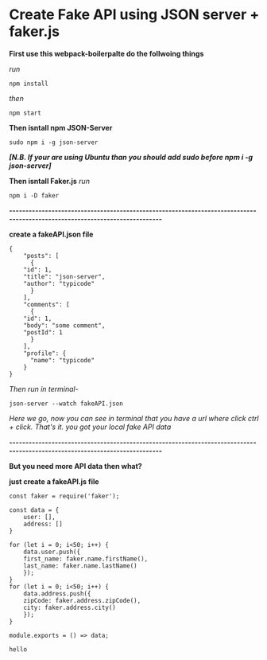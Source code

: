 # Create Fake API using JSON server + faker.js

**First use this webpack-boilerpalte do the follwoing things**

_run_

	npm install
_then_
	
	npm start
	
**Then isntall npm JSON-Server**

	sudo npm i -g json-server
_**[N.B. If your are using Ubuntu than you should add sudo before npm i -g json-server]**_

**Then isntall Faker.js**
_run_

	npm i -D faker

**---------------------------------------------------------------------------------------------------------------------------**

**create a fakeAPI.json file**

	{
	    "posts": [
	      {
		"id": 1,
		"title": "json-server",
		"author": "typicode"
	      }
	    ],
	    "comments": [
	      {
		"id": 1,
		"body": "some comment",
		"postId": 1
	      }
	    ],
	    "profile": {
	      "name": "typicode"
	    }
	}
	
_Then run in terminal-_

	json-server --watch fakeAPI.json
_Here we go, now you can see in terminal that you have a url where click ctrl + click. That's it. you got your local fake API data_

**---------------------------------------------------------------------------------------------------------------------------**

**But you need more API data then what?**

**just create a fakeAPI.js file**

	const faker = require('faker');

	const data = {
	    user: [],
	    address: []
	}

	for (let i = 0; i<50; i++) {
	    data.user.push({
		first_name: faker.name.firstName(),
		last_name: faker.name.lastName()
	    });
	}
	for (let i = 0; i<50; i++) {
	    data.address.push({
		zipCode: faker.address.zipCode(),
		city: faker.address.city()
	    });
	}

	module.exports = () => data;
	
``hello``
